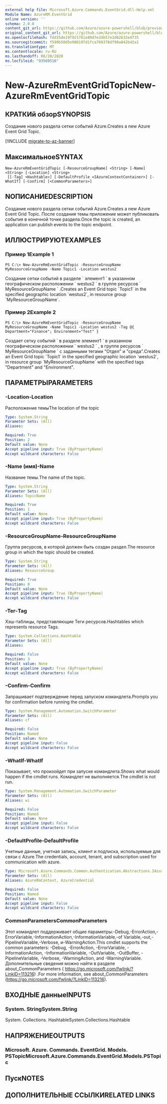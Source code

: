 ```yaml
---
external help file: Microsoft.Azure.Commands.EventGrid.dll-Help.xml
Module Name: AzureRM.EventGrid
online version: ''
schema: 2.0.0
content_git_url: https://github.com/Azure/azure-powershell/blob/preview/src/ResourceManager/EventGrid/Commands.EventGrid/help/New-AzureRmEventGridTopic.md
original_content_git_url: https://github.com/Azure/azure-powershell/blob/preview/src/ResourceManager/EventGrid/Commands.EventGrid/help/New-AzureRmEventGridTopic.md
ms.openlocfilehash: fdd15de19f921781e89d7e24b57e1d82632e4735
ms.sourcegitcommit: f599b50d5e980197d1fca769378df90a842b42a1
ms.translationtype: MT
ms.contentlocale: ru-RU
ms.lasthandoff: 08/20/2020
ms.locfileid: "93569516"
---
```

# <span data-ttu-id="b6dbb-101">New-AzureRmEventGridTopic</span><span class="sxs-lookup"><span data-stu-id="b6dbb-101">New-AzureRmEventGridTopic</span></span>

## <span data-ttu-id="b6dbb-102">КРАТКИй обзор</span><span class="sxs-lookup"><span data-stu-id="b6dbb-102">SYNOPSIS</span></span>
<span data-ttu-id="b6dbb-103">Создание нового раздела сетки событий Azure.</span><span class="sxs-lookup"><span data-stu-id="b6dbb-103">Creates a new Azure Event Grid Topic.</span></span>

[!INCLUDE [migrate-to-az-banner](../../includes/migrate-to-az-banner.md)]

## <span data-ttu-id="b6dbb-104">Максимальное</span><span class="sxs-lookup"><span data-stu-id="b6dbb-104">SYNTAX</span></span>

```
New-AzureRmEventGridTopic [-ResourceGroupName] <String> [-Name] <String> [-Location] <String>
 [[-Tag] <Hashtable>] [-DefaultProfile <IAzureContextContainer>] [-WhatIf] [-Confirm] [<CommonParameters>]
```

## <span data-ttu-id="b6dbb-105">NОПИСАНИЕ</span><span class="sxs-lookup"><span data-stu-id="b6dbb-105">DESCRIPTION</span></span>
<span data-ttu-id="b6dbb-106">Создание нового раздела сетки событий Azure.</span><span class="sxs-lookup"><span data-stu-id="b6dbb-106">Creates a new Azure Event Grid Topic.</span></span> <span data-ttu-id="b6dbb-107">После создания темы приложение может публиковать события в конечной точке раздела.</span><span class="sxs-lookup"><span data-stu-id="b6dbb-107">Once the topic is created, an application can publish events to the topic endpoint.</span></span>

## <span data-ttu-id="b6dbb-108">ИЛЛЮСТРИРУЮТ</span><span class="sxs-lookup"><span data-stu-id="b6dbb-108">EXAMPLES</span></span>

### <span data-ttu-id="b6dbb-109">Пример 1</span><span class="sxs-lookup"><span data-stu-id="b6dbb-109">Example 1</span></span>
```
PS C:\> New-AzureRmEventGridTopic -ResourceGroupName MyResourceGroupName -Name Topic1 -Location westus2
```

<span data-ttu-id="b6dbb-110">Создание сетки событий в разделе \` элемент1 \` в указанном географическом расположении \` westus2 \` в группе ресурсов \` MyResourceGroupName \` .</span><span class="sxs-lookup"><span data-stu-id="b6dbb-110">Creates an Event Grid topic \`Topic1\` in the specified geographic location \`westus2\`, in resource group \`MyResourceGroupName\`.</span></span>

### <span data-ttu-id="b6dbb-111">Пример 2</span><span class="sxs-lookup"><span data-stu-id="b6dbb-111">Example 2</span></span>
```
PS C:\> New-AzureRmEventGridTopic -ResourceGroupName MyResourceGroupName -Name Topic1 -Location westus2 -Tag @{ Department="Finance"; Environment="Test" }
```

<span data-ttu-id="b6dbb-112">Создает сетку событий \` в разделе элемент1 \` в указанном географическом расположении \` westus2 \` , в группе ресурсов \` MyResourceGroupName \` с заданными тегами "Отдел" и "среда".</span><span class="sxs-lookup"><span data-stu-id="b6dbb-112">Creates an Event Grid topic \`Topic1\` in the specified geographic location \`westus2\`, in resource group \`MyResourceGroupName\` with the specified tags "Department" and "Environment".</span></span>

## <span data-ttu-id="b6dbb-113">ПАРАМЕТРЫ</span><span class="sxs-lookup"><span data-stu-id="b6dbb-113">PARAMETERS</span></span>

### <span data-ttu-id="b6dbb-114">-Location</span><span class="sxs-lookup"><span data-stu-id="b6dbb-114">-Location</span></span>
<span data-ttu-id="b6dbb-115">Расположение темы</span><span class="sxs-lookup"><span data-stu-id="b6dbb-115">The location of the topic</span></span>

```yaml
Type: System.String
Parameter Sets: (All)
Aliases: 

Required: True
Position: 2
Default value: None
Accept pipeline input: True (ByPropertyName)
Accept wildcard characters: False
```

### <span data-ttu-id="b6dbb-116">-Name (имя)</span><span class="sxs-lookup"><span data-stu-id="b6dbb-116">-Name</span></span>
<span data-ttu-id="b6dbb-117">Название темы.</span><span class="sxs-lookup"><span data-stu-id="b6dbb-117">The name of the topic.</span></span>

```yaml
Type: System.String
Parameter Sets: (All)
Aliases: TopicName

Required: True
Position: 1
Default value: None
Accept pipeline input: True (ByPropertyName)
Accept wildcard characters: False
```

### <span data-ttu-id="b6dbb-118">-ResourceGroupName</span><span class="sxs-lookup"><span data-stu-id="b6dbb-118">-ResourceGroupName</span></span>
<span data-ttu-id="b6dbb-119">Группа ресурсов, в которой должен быть создан раздел.</span><span class="sxs-lookup"><span data-stu-id="b6dbb-119">The resource group in which the topic should be created.</span></span>

```yaml
Type: System.String
Parameter Sets: (All)
Aliases: ResourceGroup

Required: True
Position: 0
Default value: None
Accept pipeline input: True (ByPropertyName)
Accept wildcard characters: False
```

### <span data-ttu-id="b6dbb-120">-Тег</span><span class="sxs-lookup"><span data-stu-id="b6dbb-120">-Tag</span></span>
<span data-ttu-id="b6dbb-121">Хэш-таблицы, представляющие Теги ресурсов.</span><span class="sxs-lookup"><span data-stu-id="b6dbb-121">Hashtables which represents resource Tags.</span></span>

```yaml
Type: System.Collections.Hashtable
Parameter Sets: (All)
Aliases: 

Required: False
Position: 3
Default value: None
Accept pipeline input: True (ByPropertyName)
Accept wildcard characters: False
```

### <span data-ttu-id="b6dbb-122">-Confirm</span><span class="sxs-lookup"><span data-stu-id="b6dbb-122">-Confirm</span></span>
<span data-ttu-id="b6dbb-123">Запрашивает подтверждение перед запуском командлета.</span><span class="sxs-lookup"><span data-stu-id="b6dbb-123">Prompts you for confirmation before running the cmdlet.</span></span>

```yaml
Type: System.Management.Automation.SwitchParameter
Parameter Sets: (All)
Aliases: cf

Required: False
Position: Named
Default value: None
Accept pipeline input: False
Accept wildcard characters: False
```

### <span data-ttu-id="b6dbb-124">-WhatIf</span><span class="sxs-lookup"><span data-stu-id="b6dbb-124">-WhatIf</span></span>
<span data-ttu-id="b6dbb-125">Показывает, что произойдет при запуске командлета.</span><span class="sxs-lookup"><span data-stu-id="b6dbb-125">Shows what would happen if the cmdlet runs.</span></span>
<span data-ttu-id="b6dbb-126">Командлет не выполняется.</span><span class="sxs-lookup"><span data-stu-id="b6dbb-126">The cmdlet is not run.</span></span>

```yaml
Type: System.Management.Automation.SwitchParameter
Parameter Sets: (All)
Aliases: wi

Required: False
Position: Named
Default value: None
Accept pipeline input: False
Accept wildcard characters: False
```

### <span data-ttu-id="b6dbb-127">-DefaultProfile</span><span class="sxs-lookup"><span data-stu-id="b6dbb-127">-DefaultProfile</span></span>
<span data-ttu-id="b6dbb-128">Учетные данные, учетная запись, клиент и подписка, используемые для связи с Azure.</span><span class="sxs-lookup"><span data-stu-id="b6dbb-128">The credentials, account, tenant, and subscription used for communication with azure.</span></span>

```yaml
Type: Microsoft.Azure.Commands.Common.Authentication.Abstractions.IAzureContextContainer
Parameter Sets: (All)
Aliases: AzureRmContext, AzureCredential

Required: False
Position: Named
Default value: None
Accept pipeline input: False
Accept wildcard characters: False
```

### <span data-ttu-id="b6dbb-129">CommonParameters</span><span class="sxs-lookup"><span data-stu-id="b6dbb-129">CommonParameters</span></span>
<span data-ttu-id="b6dbb-130">Этот командлет поддерживает общие параметры:-Debug,-ErrorAction,-ErrorVariable,-InformationAction,-InformationVariable,-of Variable,-out,-PipelineVariable,-Verbose, и-WarningAction.</span><span class="sxs-lookup"><span data-stu-id="b6dbb-130">This cmdlet supports the common parameters: -Debug, -ErrorAction, -ErrorVariable, -InformationAction, -InformationVariable, -OutVariable, -OutBuffer, -PipelineVariable, -Verbose, -WarningAction, and -WarningVariable.</span></span> <span data-ttu-id="b6dbb-131">Дополнительные сведения можно найти в разделе about_CommonParameters ( https://go.microsoft.com/fwlink/?LinkID=113216) .</span><span class="sxs-lookup"><span data-stu-id="b6dbb-131">For more information, see about_CommonParameters (https://go.microsoft.com/fwlink/?LinkID=113216).</span></span>

## <span data-ttu-id="b6dbb-132">ВХОДНЫЕ данные</span><span class="sxs-lookup"><span data-stu-id="b6dbb-132">INPUTS</span></span>

### <span data-ttu-id="b6dbb-133">System. String</span><span class="sxs-lookup"><span data-stu-id="b6dbb-133">System.String</span></span>
<span data-ttu-id="b6dbb-134">System. Collections. Hashtable</span><span class="sxs-lookup"><span data-stu-id="b6dbb-134">System.Collections.Hashtable</span></span>

## <span data-ttu-id="b6dbb-135">НАПРЯЖЕНИЕ</span><span class="sxs-lookup"><span data-stu-id="b6dbb-135">OUTPUTS</span></span>

### <span data-ttu-id="b6dbb-136">Microsoft. Azure. Commands. EventGrid. Models. PSTopic</span><span class="sxs-lookup"><span data-stu-id="b6dbb-136">Microsoft.Azure.Commands.EventGrid.Models.PSTopic</span></span>

## <span data-ttu-id="b6dbb-137">Пуск</span><span class="sxs-lookup"><span data-stu-id="b6dbb-137">NOTES</span></span>

## <span data-ttu-id="b6dbb-138">ДОПОЛНИТЕЛЬНЫЕ ССЫЛКИ</span><span class="sxs-lookup"><span data-stu-id="b6dbb-138">RELATED LINKS</span></span>

